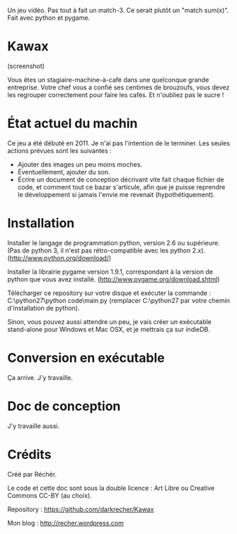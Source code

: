 Un jeu vidéo. Pas tout à fait un match-3. Ce serait plutôt un "match sum(x)". Fait avec python et pygame.

# Kawax #

(screenshot)

Vous êtes un stagiaire-machine-à-café dans une quelconque grande entreprise. Votre chef vous a confié ses centimes de brouzoufs, vous devez les regrouper correctement pour faire les cafés. Et n'oubliez pas le sucre !

# État actuel du machin #

Ce jeu a été débuté en 2011. Je n'ai pas l'intention de le terminer. Les seules actions prévues sont les suivantes :
 - Ajouter des images un peu moins moches.
 - Éventuellement, ajouter du son.
 - Écrire un document de conception décrivant vite fait chaque fichier de code, et comment tout ce bazar s'articule, afin que je puisse reprendre le développement si jamais l'envie me revenait (hypothétiquement).

# Installation #

Installer le langage de programmation python, version 2.6 ou supérieure. (Pas de python 3, il n'est pas rétro-compatible avec les python 2.x). (http://www.python.org/download/)

Installer la librairie pygame version 1.9.1, correspondant à la version de python que vous avez installé. (http://www.pygame.org/download.shtml)

Télécharger ce repository sur votre disque et exécuter la commande :
C:\python27\python code\main.py
(remplacer C:\python27 par votre chemin d'installation de python).

Sinon, vous pouvez aussi attendre un peu, je vais créer un exécutable stand-alone pour Windows et Mac OSX, et je mettrais ça sur indieDB.

# Conversion en exécutable #

Ça arrive. J'y travaille.

# Doc de conception #

J'y travaille aussi.

# Crédits #

Créé par Réchèr.

Le code et cette doc sont sous la double licence : Art Libre ou Creative Commons CC-BY (au choix).

Repository : https://github.com/darkrecher/Kawax

Mon blog : http://recher.wordpress.com


